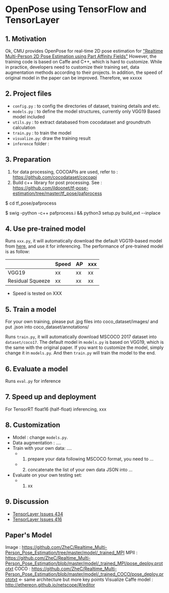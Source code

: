 # OpenPose using TensorFlow and TensorLayer

## 1. Motivation

Ok, CMU provides OpenPose for real-time 2D pose estimation for ["Realtime Multi-Person 2D Pose Estimation using Part Affinity Fields"]() However, the training code is based on Caffe and C++, which is hard to customize.
While in practice, developers need to customize their training set, data augmentation methods according to their projects.
In addition, the speed of original model in the paper can be improved.
Therefore, we xxxxx

## 2. Project files

- `config.py` : to config the directories of dataset, training details and etc.
- `models.py` : to define the model structures, currently only VGG19 Based model included
- `utils.py` : to extract databased from cocodataset and groundtruth calculation
- `train.py` : to train the model
- `visualize.py`: draw the training result
- `inference` folder :

## 3. Preparation


1. for data processing, COCOAPIs are used, refer to : https://github.com/cocodataset/cocoapi
2. Build c++ library for post processing. See : https://github.com/ildoonet/tf-pose-estimation/tree/master/tf_pose/pafprocess

$ cd tf_pose/pafprocess

$ swig -python -c++ pafprocess.i && python3 setup.py build_ext --inplace

## 4. Use pre-trained model

Runs `xxx.py`, it will automatically download the default VGG19-based model from [here](https://github.com/tensorlayer/pretrained-models), 
and use it for inferencing.
The performance of pre-trained model is as follow:

|             	| Speed      	| AP      	| xxx |
|-------------	|---------------	|---------------	|---------------	|
| VGG19 	| xx	| xx	| xx 	| 
| Residual Squeeze  	| xx	| xx 	| xx 	| 

- Speed is tested on XXX

## 5. Train a model
For your own training, please put .jpg files into coco_dataset/images/ and put .json into coco_dataset/annotations/

Runs `train.py`, it will automatically download MSCOCO 2017 dataset into `dataset/coco17`. 
The default model in `models.py` is based on VGG19, which is the same with the original paper. 
If you want to customize the model, simply change it in `models.py`.
And then `train.py` will train the model to the end.

## 6. Evaluate a model

Runs `eval.py` for inference 

## 7. Speed up and deployment

For TensorRT float16 (half-float) inferencing, xxx

## 8. Customization
- Model : change `models.py`.
- Data augmentation : ....
- Train with your own data: ....  
    - 1) prepare your data following MSCOCO format, you need to ...
    - 2) concatenate the list of your own data JSON into ...
- Evaluate on your own testing set:
    - 1) xx

## 9. Discussion

- [TensorLayer Issues 434](https://github.com/tensorlayer/tensorlayer/issues/434)
- [TensorLayer Issues 416](https://github.com/tensorlayer/tensorlayer/issues/416)



Paper's Model
--------------
Image : https://github.com/ZheC/Realtime_Multi-Person_Pose_Estimation/tree/master/model/_trained_MPI
MPII  : https://github.com/ZheC/Realtime_Multi-Person_Pose_Estimation/blob/master/model/_trained_MPI/pose_deploy.prototxt
COCO  : https://github.com/ZheC/Realtime_Multi-Person_Pose_Estimation/blob/master/model/_trained_COCO/pose_deploy.prototxt  <- same architecture but more key points
Visualize Caffe model : http://ethereon.github.io/netscope/#/editor
